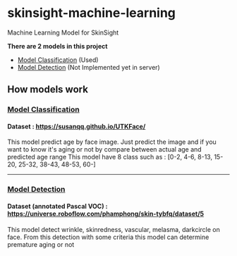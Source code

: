 # skinsight-machine-learning
Machine Learning Model for SkinSight

**There are 2 models in this project**
- [Model Classification](https://github.com/C23-PS286-Capstone-Project/skinsight-machine-learning/blob/main/Notebook/SkinSight_Model.ipynb) (Used)
- [Model Detection](https://github.com/C23-PS286-Capstone-Project/skinsight-machine-learning/blob/main/Notebook/SkinSight_ModelV2.ipynb) (Not Implemented yet in server)

## How models work
### [Model Classification](https://github.com/C23-PS286-Capstone-Project/skinsight-machine-learning/blob/main/Notebook/SkinSight_Model.ipynb)
#### Dataset : https://susanqq.github.io/UTKFace/
This model predict age by face image. Just predict the image and if you want to know it's aging or not by compare between actual age and predicted age range
This model have 8 class such as : 
[0-2,
4-6,
8-13,
15-20,
25-32,
38-43,
48-53,
60-]

---

### [Model Detection](https://github.com/C23-PS286-Capstone-Project/skinsight-machine-learning/blob/main/Notebook/SkinSight_ModelV2.ipynb)
#### Dataset (annotated Pascal VOC) : https://universe.roboflow.com/phamphong/skin-tybfq/dataset/5 
This model detect wrinkle, skinredness, vascular, melasma, darkcircle on face. From this detection with some criteria this model can determine premature aging or not
